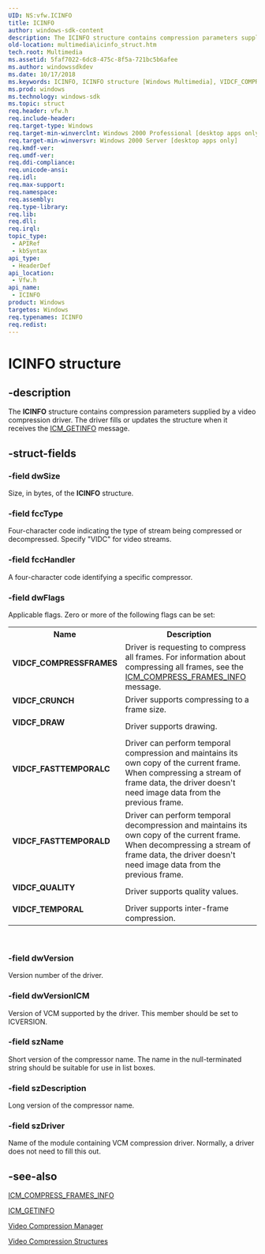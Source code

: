 ```yaml
---
UID: NS:vfw.ICINFO
title: ICINFO
author: windows-sdk-content
description: The ICINFO structure contains compression parameters supplied by a video compression driver. The driver fills or updates the structure when it receives the ICM_GETINFO message.
old-location: multimedia\icinfo_struct.htm
tech.root: Multimedia
ms.assetid: 5faf7022-6dc8-475c-8f5a-721bc5b6afee
ms.author: windowssdkdev
ms.date: 10/17/2018
ms.keywords: ICINFO, ICINFO structure [Windows Multimedia], VIDCF_COMPRESSFRAMES, VIDCF_CRUNCH, VIDCF_DRAW, VIDCF_FASTTEMPORALC, VIDCF_FASTTEMPORALD, VIDCF_QUALITY, VIDCF_TEMPORAL, multimedia.icinfo_COLLISION204, multimedia.icinfo_struct, vfw/ICINFO
ms.prod: windows
ms.technology: windows-sdk
ms.topic: struct
req.header: vfw.h
req.include-header: 
req.target-type: Windows
req.target-min-winverclnt: Windows 2000 Professional [desktop apps only]
req.target-min-winversvr: Windows 2000 Server [desktop apps only]
req.kmdf-ver: 
req.umdf-ver: 
req.ddi-compliance: 
req.unicode-ansi: 
req.idl: 
req.max-support: 
req.namespace: 
req.assembly: 
req.type-library: 
req.lib: 
req.dll: 
req.irql: 
topic_type:
 - APIRef
 - kbSyntax
api_type:
 - HeaderDef
api_location:
 - Vfw.h
api_name:
 - ICINFO
product: Windows
targetos: Windows
req.typenames: ICINFO
req.redist: 
---
```


# ICINFO structure


## -description



The <b>ICINFO</b> structure contains compression parameters supplied by a video compression driver. The driver fills or updates the structure when it receives the <a href="https://msdn.microsoft.com/8029f247-9777-4a34-9e84-908482094493">ICM_GETINFO</a> message.




## -struct-fields




### -field dwSize

Size, in bytes, of the <b>ICINFO</b> structure.


### -field fccType

Four-character code indicating the type of stream being compressed or decompressed. Specify "VIDC" for video streams.


### -field fccHandler

A four-character code identifying a specific compressor.


### -field dwFlags

Applicable flags. Zero or more of the following flags can be set:

<table>
<tr>
<th>Name</th>
<th>Description</th>
</tr>
<tr>
<td width="40%"><a id="VIDCF_COMPRESSFRAMES"></a><a id="vidcf_compressframes"></a><dl>
<dt><b>VIDCF_COMPRESSFRAMES</b></dt>
</dl>
</td>
<td width="60%">
Driver is requesting to compress all frames. For information about compressing all frames, see the <a href="https://msdn.microsoft.com/d2f6f3b7-dff6-4fef-a642-cb77b00119af">ICM_COMPRESS_FRAMES_INFO</a> message.

</td>
</tr>
<tr>
<td width="40%"><a id="VIDCF_CRUNCH"></a><a id="vidcf_crunch"></a><dl>
<dt><b>VIDCF_CRUNCH</b></dt>
</dl>
</td>
<td width="60%">
Driver supports compressing to a frame size.

</td>
</tr>
<tr>
<td width="40%"><a id="VIDCF_DRAW"></a><a id="vidcf_draw"></a><dl>
<dt><b>VIDCF_DRAW</b></dt>
</dl>
</td>
<td width="60%">
Driver supports drawing.

</td>
</tr>
<tr>
<td width="40%"><a id="VIDCF_FASTTEMPORALC"></a><a id="vidcf_fasttemporalc"></a><dl>
<dt><b>VIDCF_FASTTEMPORALC</b></dt>
</dl>
</td>
<td width="60%">
Driver can perform temporal compression and maintains its own copy of the current frame. When compressing a stream of frame data, the driver doesn't need image data from the previous frame.

</td>
</tr>
<tr>
<td width="40%"><a id="VIDCF_FASTTEMPORALD"></a><a id="vidcf_fasttemporald"></a><dl>
<dt><b>VIDCF_FASTTEMPORALD</b></dt>
</dl>
</td>
<td width="60%">
Driver can perform temporal decompression and maintains its own copy of the current frame. When decompressing a stream of frame data, the driver doesn't need image data from the previous frame.

</td>
</tr>
<tr>
<td width="40%"><a id="VIDCF_QUALITY"></a><a id="vidcf_quality"></a><dl>
<dt><b>VIDCF_QUALITY</b></dt>
</dl>
</td>
<td width="60%">
Driver supports quality values.

</td>
</tr>
<tr>
<td width="40%"><a id="VIDCF_TEMPORAL"></a><a id="vidcf_temporal"></a><dl>
<dt><b>VIDCF_TEMPORAL</b></dt>
</dl>
</td>
<td width="60%">
Driver supports inter-frame compression.

</td>
</tr>
</table>
 


### -field dwVersion

Version number of the driver.


### -field dwVersionICM

Version of VCM supported by the driver. This member should be set to ICVERSION.


### -field szName

Short version of the compressor name. The name in the null-terminated string should be suitable for use in list boxes.


### -field szDescription

Long version of the compressor name.


### -field szDriver

Name of the module containing VCM compression driver. Normally, a driver does not need to fill this out.


## -see-also




<a href="https://msdn.microsoft.com/d2f6f3b7-dff6-4fef-a642-cb77b00119af">ICM_COMPRESS_FRAMES_INFO</a>



<a href="https://msdn.microsoft.com/8029f247-9777-4a34-9e84-908482094493">ICM_GETINFO</a>



<a href="https://msdn.microsoft.com/df876309-68d3-43a3-9d83-6fdb8f345fdc">Video Compression Manager</a>



<a href="https://msdn.microsoft.com/129a65a7-cac3-47e0-9e9c-6e5a4a260c73">Video Compression Structures</a>
 

 

